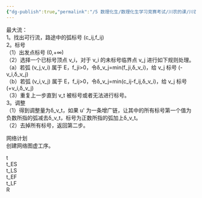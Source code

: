 ```yaml
---
{"dg-publish":true,"permalink":"/5 数理化生/数理化生学习竞赛考试/川农的课/川农运筹学/第八章 图与网络分析/","title":"第八章 图与网络分析"}
---
```



最大流：  
1。找出可行流，路途中的弧标号 (c_ij,f_ij)  
2。标号  
（1）出发点标号 (0,+∞)  
（2）选择一个已标号顶点 v_i，对于 v_i 的未标号临界点 v_j 进行如下规则处理。  
（a）若弧 (v_j,v_i) 属于 E，f_ji\>0，令δ_v\_j=min(f_ji,δ_v\_i)，给 v_j 标号 (-v_i,δ_v\_j)  
（b）若弧 (v_i,v_j) 属于 E，f_ij\>0，令δ_v\_j=min(c_ij-f_ij,δ_v\_i)，给 v_j 标号 (+v_i,δ_v\_j)  
（3）重复上一步直到 v_t 被标号或者无法进行标号。  
3。调整  
（1）得到调整量为δ_v\_t，如果 u' 为一条增广链，让其中的所有标号第一个值为负数所指的弧减去δ_v\_t，标号为正数所指的弧加上δ_v\_t。  
（2）去掉所有标号，返回第二步。

网络计划  
创建网络图虚工序。

t  
t_ES  
t_LS  
t_EF  
t_LF  
R